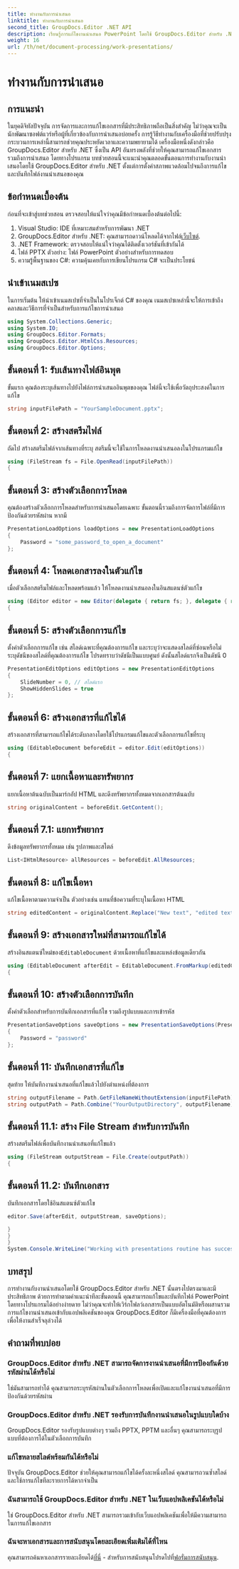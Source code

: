 ```yaml
---
title: ทำงานกับการนำเสนอ
linktitle: ทำงานกับการนำเสนอ
second_title: GroupDocs.Editor .NET API
description: เรียนรู้การแก้ไขงานนำเสนอ PowerPoint โดยใช้ GroupDocs.Editor สำหรับ .NET ทำตามคำแนะนำทีละขั้นตอนนี้เพื่อปรับปรุงกระบวนการแก้ไขเอกสารของคุณ
weight: 16
url: /th/net/document-processing/work-presentations/
---
```


# ทำงานกับการนำเสนอ

## การแนะนำ
ในยุคดิจิทัลปัจจุบัน การจัดการและการแก้ไขเอกสารที่มีประสิทธิภาพถือเป็นสิ่งสำคัญ ไม่ว่าคุณจะเป็นนักพัฒนาซอฟต์แวร์หรือผู้ที่เกี่ยวข้องกับการนำเสนอบ่อยครั้ง การรู้วิธีทำงานกับเครื่องมือที่ช่วยปรับปรุงกระบวนการเหล่านี้สามารถช่วยคุณประหยัดเวลาและความพยายามได้ เครื่องมือหนึ่งดังกล่าวคือ GroupDocs.Editor สำหรับ .NET ซึ่งเป็น API อันทรงพลังที่ช่วยให้คุณสามารถแก้ไขเอกสาร รวมถึงการนำเสนอ โดยทางโปรแกรม บทช่วยสอนนี้จะแนะนำคุณตลอดขั้นตอนการทำงานกับงานนำเสนอโดยใช้ GroupDocs.Editor สำหรับ .NET ตั้งแต่การตั้งค่าสภาพแวดล้อมไปจนถึงการแก้ไขและบันทึกไฟล์งานนำเสนอของคุณ
## ข้อกำหนดเบื้องต้น
ก่อนที่จะเข้าสู่บทช่วยสอน ตรวจสอบให้แน่ใจว่าคุณมีข้อกำหนดเบื้องต้นต่อไปนี้:
1. Visual Studio: IDE ที่เหมาะสมสำหรับการพัฒนา .NET
2.  GroupDocs.Editor สำหรับ .NET: คุณสามารถดาวน์โหลดได้จากไฟล์[เว็บไซต์](https://releases.groupdocs.com/editor/net/).
3. .NET Framework: ตรวจสอบให้แน่ใจว่าคุณได้ติดตั้งเวอร์ชันที่เข้ากันได้
4. ไฟล์ PPTX ตัวอย่าง: ไฟล์ PowerPoint ตัวอย่างสำหรับการทดสอบ
5. ความรู้พื้นฐานของ C#: ความคุ้นเคยกับการเขียนโปรแกรม C# จะเป็นประโยชน์
## นำเข้าเนมสเปซ
ในการเริ่มต้น ให้นำเข้าเนมสเปซที่จำเป็นในโปรเจ็กต์ C# ของคุณ เนมสเปซเหล่านี้จะให้การเข้าถึงคลาสและวิธีการที่จำเป็นสำหรับการแก้ไขการนำเสนอ
```csharp
using System.Collections.Generic;
using System.IO;
using GroupDocs.Editor.Formats;
using GroupDocs.Editor.HtmlCss.Resources;
using GroupDocs.Editor.Options;
```
## ขั้นตอนที่ 1: รับเส้นทางไฟล์อินพุต
ขั้นแรก คุณต้องระบุเส้นทางไปยังไฟล์การนำเสนออินพุตของคุณ ไฟล์นี้จะใช้เพื่อวัตถุประสงค์ในการแก้ไข
```csharp
string inputFilePath = "YourSampleDocument.pptx";
```
## ขั้นตอนที่ 2: สร้างสตรีมไฟล์
ถัดไป สร้างสตรีมไฟล์จากเส้นทางที่ระบุ สตรีมนี้จะใช้ในการโหลดงานนำเสนอลงในโปรแกรมแก้ไข
```csharp
using (FileStream fs = File.OpenRead(inputFilePath))
{
```
## ขั้นตอนที่ 3: สร้างตัวเลือกการโหลด
คุณต้องสร้างตัวเลือกการโหลดสำหรับการนำเสนอโดยเฉพาะ ขั้นตอนนี้รวมถึงการจัดการไฟล์ที่มีการป้องกันด้วยรหัสผ่าน หากมี

```csharp
PresentationLoadOptions loadOptions = new PresentationLoadOptions
{
    Password = "some_password_to_open_a_document"
};
```
## ขั้นตอนที่ 4: โหลดเอกสารลงในตัวแก้ไข
เมื่อตัวเลือกสตรีมไฟล์และโหลดพร้อมแล้ว ให้โหลดงานนำเสนอลงในอินสแตนซ์ตัวแก้ไข
```csharp
using (Editor editor = new Editor(delegate { return fs; }, delegate { return loadOptions; }))
{
```
## ขั้นตอนที่ 5: สร้างตัวเลือกการแก้ไข
ตั้งค่าตัวเลือกการแก้ไข เช่น สไลด์เฉพาะที่คุณต้องการแก้ไข และระบุว่าจะแสดงสไลด์ที่ซ่อนหรือไม่
ระบุดัชนีของสไลด์ที่คุณต้องการแก้ไข โปรดทราบว่าดัชนีเป็นแบบศูนย์ ดังนั้นสไลด์แรกจึงเป็นดัชนี 0
```csharp
PresentationEditOptions editOptions = new PresentationEditOptions
{
    SlideNumber = 0, // สไลด์แรก
    ShowHiddenSlides = true
};
```
## ขั้นตอนที่ 6: สร้างเอกสารที่แก้ไขได้
สร้างเอกสารที่สามารถแก้ไขได้ระดับกลางโดยใช้โปรแกรมแก้ไขและตัวเลือกการแก้ไขที่ระบุ
```csharp
using (EditableDocument beforeEdit = editor.Edit(editOptions))
{
```
## ขั้นตอนที่ 7: แยกเนื้อหาและทรัพยากร
แยกเนื้อหาต้นฉบับเป็นมาร์กอัป HTML และดึงทรัพยากรทั้งหมดจากเอกสารต้นฉบับ
```csharp
string originalContent = beforeEdit.GetContent();
```
## ขั้นตอนที่ 7.1: แยกทรัพยากร
ดึงข้อมูลทรัพยากรทั้งหมด เช่น รูปภาพและสไตล์
```csharp
List<IHtmlResource> allResources = beforeEdit.AllResources;
```
## ขั้นตอนที่ 8: แก้ไขเนื้อหา
แก้ไขเนื้อหาตามความจำเป็น ตัวอย่างเช่น แทนที่ข้อความที่ระบุในเนื้อหา HTML
```csharp
string editedContent = originalContent.Replace("New text", "edited text");
```
## ขั้นตอนที่ 9: สร้างเอกสารใหม่ที่สามารถแก้ไขได้
 สร้างอินสแตนซ์ใหม่ของ`EditableDocument` ด้วยเนื้อหาที่แก้ไขและแหล่งข้อมูลเดียวกัน
```csharp
using (EditableDocument afterEdit = EditableDocument.FromMarkup(editedContent, allResources))
{
```
## ขั้นตอนที่ 10: สร้างตัวเลือกการบันทึก
ตั้งค่าตัวเลือกสำหรับการบันทึกเอกสารที่แก้ไข รวมถึงรูปแบบและการเข้ารหัส
```csharp
PresentationSaveOptions saveOptions = new PresentationSaveOptions(PresentationFormats.Pptm)
{
    Password = "password"
};
```
## ขั้นตอนที่ 11: บันทึกเอกสารที่แก้ไข
สุดท้าย ให้บันทึกงานนำเสนอที่แก้ไขแล้วไปยังตำแหน่งที่ต้องการ

```csharp
string outputFilename = Path.GetFileNameWithoutExtension(inputFilePath) + "." + saveOptions.OutputFormat.Extension;
string outputPath = Path.Combine("YourOutputDirectory", outputFilename);
```
## ขั้นตอนที่ 11.1: สร้าง File Stream สำหรับการบันทึก
สร้างสตรีมไฟล์เพื่อบันทึกงานนำเสนอที่แก้ไขแล้ว
```csharp
using (FileStream outputStream = File.Create(outputPath))
{
```
## ขั้นตอนที่ 11.2: บันทึกเอกสาร
บันทึกเอกสารโดยใช้อินสแตนซ์ตัวแก้ไข
```csharp
editor.Save(afterEdit, outputStream, saveOptions);
```
```csharp
}
}
}
System.Console.WriteLine("Working with presentations routine has successfully finished");
```
## บทสรุป
การทำงานกับงานนำเสนอโดยใช้ GroupDocs.Editor สำหรับ .NET นั้นตรงไปตรงมาและมีประสิทธิภาพ ด้วยการทำตามคำแนะนำทีละขั้นตอนนี้ คุณสามารถแก้ไขและบันทึกไฟล์ PowerPoint โดยทางโปรแกรมได้อย่างง่ายดาย ไม่ว่าคุณจะทำให้เวิร์กโฟลว์เอกสารเป็นแบบอัตโนมัติหรือผสานรวมการแก้ไขงานนำเสนอเข้ากับแอปพลิเคชันของคุณ GroupDocs.Editor ก็มีเครื่องมือที่คุณต้องการเพื่อให้งานสำเร็จลุล่วงได้
## คำถามที่พบบ่อย
### GroupDocs.Editor สำหรับ .NET สามารถจัดการงานนำเสนอที่มีการป้องกันด้วยรหัสผ่านได้หรือไม่
ใช่มันสามารถทำได้ คุณสามารถระบุรหัสผ่านในตัวเลือกการโหลดเพื่อเปิดและแก้ไขงานนำเสนอที่มีการป้องกันด้วยรหัสผ่าน
### GroupDocs.Editor สำหรับ .NET รองรับการบันทึกงานนำเสนอในรูปแบบใดบ้าง
GroupDocs.Editor รองรับรูปแบบต่างๆ รวมถึง PPTX, PPTM และอื่นๆ คุณสามารถระบุรูปแบบที่ต้องการได้ในตัวเลือกการบันทึก
### แก้ไขหลายสไลด์พร้อมกันได้หรือไม่
ปัจจุบัน GroupDocs.Editor ช่วยให้คุณสามารถแก้ไขได้ครั้งละหนึ่งสไลด์ คุณสามารถวนซ้ำสไลด์และใช้การแก้ไขทีละรายการได้หากจำเป็น
### ฉันสามารถใช้ GroupDocs.Editor สำหรับ .NET ในเว็บแอปพลิเคชันได้หรือไม่
ใช่ GroupDocs.Editor สำหรับ .NET สามารถรวมเข้ากับเว็บแอปพลิเคชันเพื่อให้มีความสามารถในการแก้ไขเอกสาร
### ฉันจะหาเอกสารและการสนับสนุนโดยละเอียดเพิ่มเติมได้ที่ไหน
 คุณสามารถค้นหาเอกสารรายละเอียดได้[ที่นี่](https://tutorials.groupdocs.com/editor/net/) - สำหรับการสนับสนุนโปรดไปที่[ฟอรั่มการสนับสนุน](https://forum.groupdocs.com/c/editor/20).